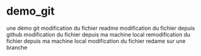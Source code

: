 # demo_git
une démo git
modification du fichier readme
modification du fichier depuis github
modification du fichier depuis ma machine local
remodification du fichier depuis ma machine local
modification du fichier redame sur une branche 
